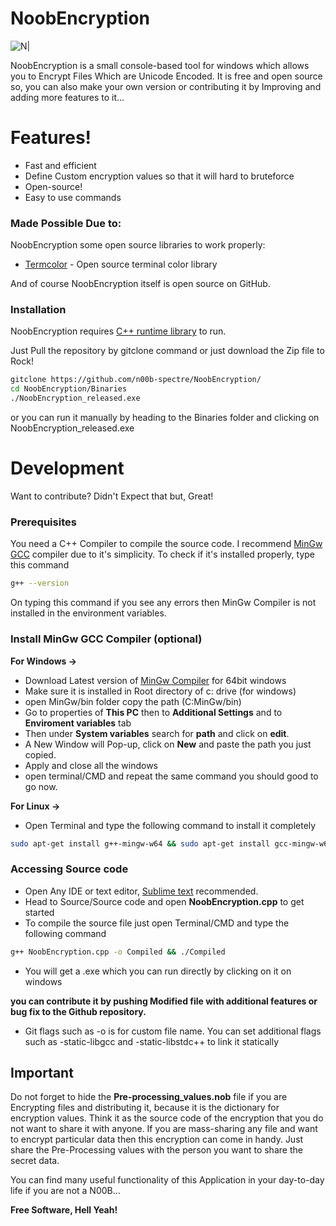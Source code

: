 # NoobEncryption

![N|](https://image.flaticon.com/icons/svg/3068/3068088.svg)

NoobEncryption is a small console-based tool for windows which allows you to Encrypt Files Which are Unicode Encoded. It is free and open source so, you can also make your own version or contributing it by Improving and adding more features to it...

# Features!

  - Fast and efficient
  - Define Custom encryption values so that it will hard to bruteforce
  - Open-source!
  - Easy to use commands

### Made Possible Due to:

NoobEncryption some open source libraries to work properly:

* [Termcolor](https://github.com/ikalnytskyi/termcolor) - Open source terminal color library

And of course NoobEncryption itself is open source on GitHub.

### Installation
NoobEncryption requires [C++ runtime library](https://support.microsoft.com/en-us/help/2977003/the-latest-supported-visual-c-downloads) to run.

Just Pull the repository by gitclone command or just download the Zip file to Rock!

```sh
gitclone https://github.com/n00b-spectre/NoobEncryption/
cd NoobEncryption/Binaries
./NoobEncryption_released.exe
```
or you can run it manually by heading to the Binaries folder and clicking on NoobEncryption_released.exe

# Development

Want to contribute? Didn't Expect that but, Great!

### Prerequisites
You need a C++ Compiler to compile the source code. I recommend [MinGw GCC](http://www.mingw.org/) compiler due to it's simplicity. 
To check if it's installed properly, type this command

```sh
g++ --version
```
On typing this command if you see any errors then MinGw Compiler is not installed in the environment variables.

### Install MinGw GCC Compiler (optional)
**For Windows ->**
- Download Latest version of [MinGw Compiler](https://sourceforge.net/projects/mingw-w64/files/Toolchains%20targetting%20Win64/Personal%20Builds/mingw-builds/6.3.0/threads-posix/) for 64bit windows
- Make sure it is installed in Root directory of c: drive (for windows)
- open MinGw/bin folder copy the path (C:MinGw/bin)
- Go to properties of **This PC** then to **Additional Settings** and to **Enviroment variables** tab
- Then under **System variables** search for **path** and click on **edit**.
- A New Window will Pop-up, click on **New** and paste the path you just copied.
- Apply and close all the windows
- open terminal/CMD and repeat the same command you should good to go now.

**For Linux ->**

- Open Terminal and type the following command to install it completely

```sh
sudo apt-get install g++-mingw-w64 && sudo apt-get install gcc-mingw-w64
```
### Accessing Source code

- Open Any IDE or text editor, [Sublime text](https://www.sublimetext.com/) recommended.
- Head to Source/Source code and open **NoobEncryption.cpp** to get started
- To compile the source file just open Terminal/CMD and type the following command
 ```sh
 g++ NoobEncryption.cpp -o Compiled && ./Compiled
 ```
 - You will get a .exe which you can run directly by clicking on it on windows 
 
**you can contribute it by pushing Modified file with additional features or bug fix to the Github repository.**

- Git flags such as -o is for custom file name. You can set additional flags such as -static-libgcc and -static-libstdc++ to link it statically

## Important 
Do not forget to hide the **Pre-processing_values.nob** file if you are Encrypting files and distributing it, because it is the dictionary for encryption values. Think it as the source code of the encryption that you do not want to share it with anyone. If you are mass-sharing any file and want to encrypt particular data then this encryption can come in handy. Just share the Pre-Processing values with the person you want to share the secret data.

You can find many useful functionality of this Application in your day-to-day life if you are not a N00B...

**Free Software, Hell Yeah!**
